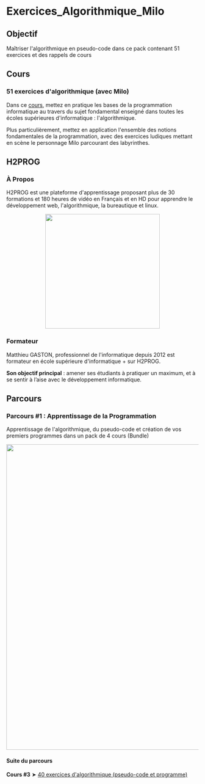 # Exercices_Algorithmique_Milo

## Objectif

Maîtriser l'algorithmique en pseudo-code dans ce pack contenant 51 exercices et des rappels de cours

## Cours

### 51 exercices d'algorithmique (avec Milo)

Dans ce [cours](https://ecole.h2prog.com/p/exercices-algorithmique "51 exercices d'algorithmique (avec Milo)"), mettez en pratique les bases de la programmation informatique au travers du sujet fondamental enseigné dans toutes les écoles supérieures d'informatique : l'algorithmique.

Plus particulièrement, mettez en application l'ensemble des notions fondamentales de la programmation, avec des exercices ludiques mettant en scène le personnage Milo parcourant des labyrinthes.

## H2PROG

### À Propos

H2PROG est une plateforme d'apprentissage proposant plus de 30 formations et 180 heures de vidéo en Français et en HD pour apprendre le développement web, l'algorithmique, la bureautique et linux.

<p align="center">
    <a href="https://ecole.h2prog.com/" title="H2Prog.com">
  <img width="300" src="https://www.h2prog.com/wp-content/uploads/2020/11/cropped-H2Prog-logo-JPG-1.jpg" name="Logo H2PROG"/>
  </a>
</p>

### Formateur

Matthieu GASTON, professionnel de l'informatique depuis 2012 est formateur en école supérieure d'informatique + sur H2PROG. <br/>

**Son objectif principal** : amener ses étudiants à pratiquer un maximum, et à se sentir à l’aise avec le développement informatique.

## Parcours

### Parcours #1 : Apprentissage de la Programmation

Apprentissage de l'algorithmique, du pseudo-code et création de vos premiers programmes dans un pack de 4 cours (Bundle)

<p align="center">
    <a href="https://ecole.h2prog.com/p/formation-les-bases-de-la-programmation" title="Apprentissage de la Programmation">
  <img width="800" src="https://www.filepicker.io/api/file/AJHZuvhLQkmmdi9dRxlN" name="Parcours pédagogique"/>
  </a>
</p>

#### Suite du parcours

**Cours #3** ➤ [40 exercices d'algorithmique (pseudo-code et programme)](https://github.com/NaoDevWeb31/Exercices_Algorithmique_Programmation)
